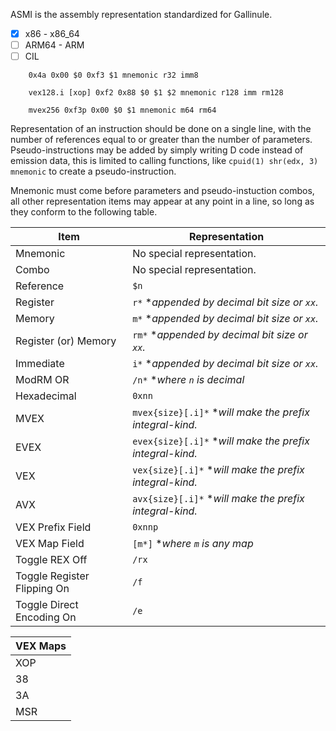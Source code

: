 ASMI is the assembly representation standardized for Gallinule.

- [x] x86 - x86_64
- [ ] ARM64 - ARM
- [ ] CIL

```
    0x4a 0x00 $0 0xf3 $1 mnemonic r32 imm8

    vex128.i [xop] 0xf2 0x88 $0 $1 $2 mnemonic r128 imm rm128

    mvex256 0xf3p 0x00 $0 $1 mnemonic m64 rm64
```

Representation of an instruction should be done on a single line, with the number of references equal to or greater than the number of parameters. Pseudo-instructions may be added by simply writing D code instead of emission data, this is limited to calling functions, like `cpuid(1) shr(edx, 3) mnemonic` to create a pseudo-instruction.

Mnemonic must come before parameters and pseudo-instuction combos, all other representation items may appear at any point in a line, so long as they conform to the following table.

| Item | Representation |
|--------|----------------|
| Mnemonic | No special representation. |
| Combo | No special representation. |
| Reference | `$n` |
| Register | `r*`  **appended by decimal bit size or `xx`.* |
| Memory | `m*`  **appended by decimal bit size or `xx`.* |
| Register (or) Memory | `rm*` **appended by decimal bit size or `xx`.* |
| Immediate | `i*`  **appended by decimal bit size or `xx`.* |
| ModRM OR | `/n*` **where `n` is decimal* |
| Hexadecimal | `0xnn` |
| MVEX | `mvex{size}[.i]*` **will make the prefix integral-kind.* |
| EVEX | `evex{size}[.i]*` **will make the prefix integral-kind.* |
| VEX | `vex{size}[.i]*` **will make the prefix integral-kind.* |
| AVX | `avx{size}[.i]*` **will make the prefix integral-kind.* |
| VEX Prefix Field | `0xnnp` |
| VEX Map Field | `[m*]` **where `m` is any map* |
| Toggle REX Off | `/rx` |
| Toggle Register Flipping On | `/f` |
| Toggle Direct Encoding On | `/e` |

| VEX Maps |
|----------|
| XOP |
| 38 |
| 3A |
| MSR |